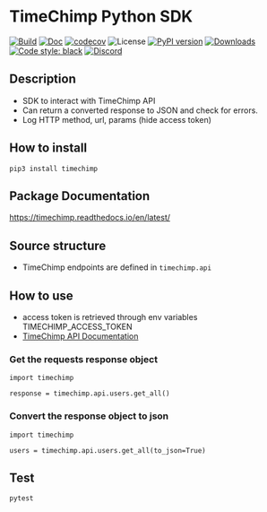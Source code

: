 # TimeChimp Python SDK
[![Build](https://github.com/Afilnor/TimeChimp/actions/workflows/build_master.yml/badge.svg)](https://github.com/Afilnor/TimeChimp/actions/workflows/build_master.yml)
[![Doc](https://readthedocs.org/projects/timechimp/badge/)](https://timechimp.readthedocs.io/en/latest/)
[![codecov](https://codecov.io/gh/Afilnor/TimeChimp/branch/master/graph/badge.svg?token=O2VKP0JNH7)](https://codecov.io/gh/Afilnor/TimeChimp)
![License](https://img.shields.io/github/license/Afilnor/TimeChimp)
[![PyPI version](https://badge.fury.io/py/timechimp.svg)]()
[![Downloads](https://pepy.tech/badge/timechimp)](https://pepy.tech/project/timechimp)
[![Code style: black](https://img.shields.io/badge/code%20style-black-000000.svg)](https://github.com/psf/black)
[![Discord](https://img.shields.io/discord/873527210840047617?label=discord)](https://discord.gg/FdWvTtpD)

## Description
- SDK to interact with TimeChimp API
- Can return a converted response to JSON and check for errors.
- Log HTTP method, url, params (hide access token)

## How to install
`pip3 install timechimp`

## Package Documentation

https://timechimp.readthedocs.io/en/latest/

## Source structure
- TimeChimp endpoints are defined in `timechimp.api`

## How to use

- access token is retrieved through env variables TIMECHIMP_ACCESS_TOKEN
- [TimeChimp API Documentation](https://api.timechimp.com/)

### Get the requests response object
```
import timechimp

response = timechimp.api.users.get_all()
```

### Convert the response object to json
```
import timechimp

users = timechimp.api.users.get_all(to_json=True)
```

## Test
`pytest`
